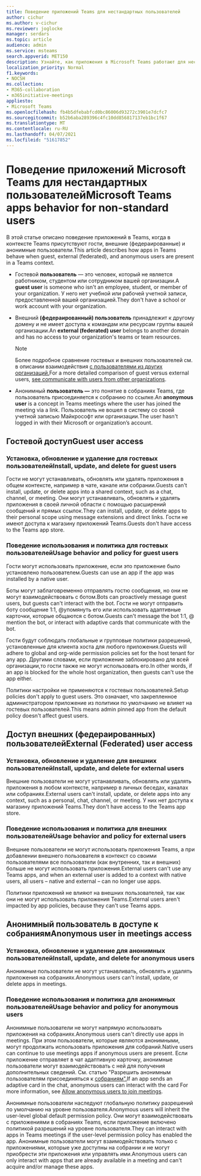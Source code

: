 ```yaml
---
title: Поведение приложений Teams для нестандартных пользователей
author: cichur
ms.author: v-cichur
ms.reviewer: joglocke
manager: serdars
ms.topic: article
audience: admin
ms.service: msteams
search.appverid: MET150
description: Узнайте, как приложения в Microsoft Teams работают для нестандартных пользователей.
localization_priority: Normal
f1.keywords:
- NOCSH
ms.collection:
- M365-collaboration
- m365initiative-meetings
appliesto:
- Microsoft Teams
ms.openlocfilehash: fb4b5dfebabfcd0bc86006d93272c3901e7dcfc7
ms.sourcegitcommit: b52b6aba289396c4fc10dd856817137eb1bc1f67
ms.translationtype: MT
ms.contentlocale: ru-RU
ms.lasthandoff: 04/07/2021
ms.locfileid: "51617852"
---
```

# <a name="microsoft-teams-apps-behavior-for-non-standard-users"></a><span data-ttu-id="53f50-103">Поведение приложений Microsoft Teams для нестандартных пользователей</span><span class="sxs-lookup"><span data-stu-id="53f50-103">Microsoft Teams apps behavior for non-standard users</span></span>

<span data-ttu-id="53f50-104">В этой статье описано поведение приложений в Teams, когда в контексте Teams присутствуют гости, внешние (федераированные) и анонимные пользователи.</span><span class="sxs-lookup"><span data-stu-id="53f50-104">This article describes how apps in Teams behave when guest, external (federated), and anonymous users are present in a Teams context.</span></span>

- <span data-ttu-id="53f50-105">Гостевой **пользователь** — это человек, который не является работником, студентом или сотрудником вашей организации.</span><span class="sxs-lookup"><span data-stu-id="53f50-105">A **guest user** is someone who isn't an employee, student, or member of your organization.</span></span> <span data-ttu-id="53f50-106">У него нет учебной или рабочей учетной записи, предоставленной вашей организацией.</span><span class="sxs-lookup"><span data-stu-id="53f50-106">They don't have a school or work account with your organization.</span></span>

- <span data-ttu-id="53f50-107">Внешний **(федераированный) пользователь** принадлежит к другому домену и не имеет доступа к командам или ресурсам группы вашей организации.</span><span class="sxs-lookup"><span data-stu-id="53f50-107">An **external (federated) user** belongs to another domain and has no access to your organization's teams or team resources.</span></span>

  > [!Note]
  > <span data-ttu-id="53f50-108">Более подробное сравнение гостевых и внешних пользователей см. в описании взаимодействия [с пользователями из других организаций.](./communicate-with-users-from-other-organizations.md)</span><span class="sxs-lookup"><span data-stu-id="53f50-108">For a more detailed comparison of guest versus external users, [see communicate with users from other organizations](./communicate-with-users-from-other-organizations.md).</span></span>

- <span data-ttu-id="53f50-109">Анонимный **пользователь —** это понятие в собраниях Teams, где пользователь присоединяется к собранию по ссылке.</span><span class="sxs-lookup"><span data-stu-id="53f50-109">An **anonymous user** is a concept in Teams meetings where the user has joined the meeting via a link.</span></span> <span data-ttu-id="53f50-110">Пользователь не вошел в систему со своей учетной записью Майкрософт или организации.</span><span class="sxs-lookup"><span data-stu-id="53f50-110">The user hasn't logged in with their Microsoft or organization’s account.</span></span>

## <a name="guest-user-access"></a><span data-ttu-id="53f50-111">Гостевой доступ</span><span class="sxs-lookup"><span data-stu-id="53f50-111">Guest user access</span></span>

### <a name="install-update-and-delete-for-guest-users"></a><span data-ttu-id="53f50-112">Установка, обновление и удаление для гостевых пользователей</span><span class="sxs-lookup"><span data-stu-id="53f50-112">Install, update, and delete for guest users</span></span>

<span data-ttu-id="53f50-113">Гости не могут устанавливать, обновлять или удалять приложения в общем контексте, например в чате, канале или собрании.</span><span class="sxs-lookup"><span data-stu-id="53f50-113">Guests can't install, update, or delete apps into a shared context, such as a chat, channel, or meeting.</span></span> <span data-ttu-id="53f50-114">Они могут устанавливать, обновлять и удалять приложения в своей личной области с помощью расширений сообщений и прямых ссылок.</span><span class="sxs-lookup"><span data-stu-id="53f50-114">They can install, update, or delete apps to their personal scope using message extensions and direct links.</span></span> <span data-ttu-id="53f50-115">Гости не имеют доступа к магазину приложений Teams.</span><span class="sxs-lookup"><span data-stu-id="53f50-115">Guests don't have access to the Teams app store.</span></span>

### <a name="usage-behavior-and-policy-for-guest-users"></a><span data-ttu-id="53f50-116">Поведение использования и политика для гостевых пользователей</span><span class="sxs-lookup"><span data-stu-id="53f50-116">Usage behavior and policy for guest users</span></span>

<span data-ttu-id="53f50-117">Гости могут использовать приложение, если это приложение было установлено пользователем.</span><span class="sxs-lookup"><span data-stu-id="53f50-117">Guests can use an app if the app was installed by a native user.</span></span>

<span data-ttu-id="53f50-118">Боты могут заблаговременно отправлять гостю сообщения, но они не могут взаимодействовать с ботом.</span><span class="sxs-lookup"><span data-stu-id="53f50-118">Bots can proactively message guest users, but guests can't interact with the bot.</span></span> <span data-ttu-id="53f50-119">Гости не могут отправить боту сообщение 1:1, @упомянуть его или использовать адаптивные карточки, которые общаются с ботом.</span><span class="sxs-lookup"><span data-stu-id="53f50-119">Guests can't message the bot 1:1, @ mention the bot, or interact with adaptive cards that communicate with the bot.</span></span>

<span data-ttu-id="53f50-120">Гости будут соблюдать глобальные и групповые политики разрешений, установленные для клиента хоста для любого приложения.</span><span class="sxs-lookup"><span data-stu-id="53f50-120">Guests will adhere to global and org-wide permission policies set for the host tenant for any app.</span></span> <span data-ttu-id="53f50-121">Другими словами, если приложение заблокировано для всей организации,то гости также не могут использовать его.</span><span class="sxs-lookup"><span data-stu-id="53f50-121">In other words, if an app is blocked for the whole host organization, then guests can't use the app either.</span></span>

<span data-ttu-id="53f50-122">Политики настройки не применяются к гостевых пользователей.</span><span class="sxs-lookup"><span data-stu-id="53f50-122">Setup policies don't apply to guest users.</span></span> <span data-ttu-id="53f50-123">Это означает, что закрепленное администратором приложение из политики по умолчанию не влияет на гостевых пользователей.</span><span class="sxs-lookup"><span data-stu-id="53f50-123">This means admin pinned app from the default policy doesn't affect guest users.</span></span>

## <a name="external-federated-user-access"></a><span data-ttu-id="53f50-124">Доступ внешних (федераированных) пользователей</span><span class="sxs-lookup"><span data-stu-id="53f50-124">External (Federated) user access</span></span>

### <a name="install-update-and-delete-for-external-users"></a><span data-ttu-id="53f50-125">Установка, обновление и удаление для внешних пользователей</span><span class="sxs-lookup"><span data-stu-id="53f50-125">Install, update, and delete for external users</span></span>

<span data-ttu-id="53f50-126">Внешние пользователи не могут устанавливать, обновлять или удалять приложения в любом контексте, например в личных беседах, каналах или собраниях.</span><span class="sxs-lookup"><span data-stu-id="53f50-126">External users can't install, update, or delete apps into any context, such as a personal, chat, channel, or meeting.</span></span> <span data-ttu-id="53f50-127">У них нет доступа к магазину приложений Teams.</span><span class="sxs-lookup"><span data-stu-id="53f50-127">They don't have access to the Teams app store.</span></span>

### <a name="usage-behavior-and-policy-for-external-users"></a><span data-ttu-id="53f50-128">Поведение использования и политика для внешних пользователей</span><span class="sxs-lookup"><span data-stu-id="53f50-128">Usage behavior and policy for external users</span></span>

<span data-ttu-id="53f50-129">Внешние пользователи не могут использовать приложения Teams, а при добавлении внешнего пользователя в контекст со своими пользователями все пользователи (как внутренних, так и внешних) больше не могут использовать приложения.</span><span class="sxs-lookup"><span data-stu-id="53f50-129">External users can't use any Teams apps, and when an external user is added to a context with native users, all users – native and external – can no longer use apps.</span></span>

<span data-ttu-id="53f50-130">Политики приложений не влияют на внешних пользователей, так как они не могут использовать приложения Teams.</span><span class="sxs-lookup"><span data-stu-id="53f50-130">External users aren't impacted by app policies, because they can't use Teams apps.</span></span>

## <a name="anonymous-user-in-meetings-access"></a><span data-ttu-id="53f50-131">Анонимный пользователь в доступе к собраниям</span><span class="sxs-lookup"><span data-stu-id="53f50-131">Anonymous user in meetings access</span></span>

### <a name="install-update-and-delete-for-anonymous-users"></a><span data-ttu-id="53f50-132">Установка, обновление и удаление для анонимных пользователей</span><span class="sxs-lookup"><span data-stu-id="53f50-132">Install, update, and delete for anonymous users</span></span>

<span data-ttu-id="53f50-133">Анонимные пользователи не могут устанавливать, обновлять и удалять приложения на собраниях.</span><span class="sxs-lookup"><span data-stu-id="53f50-133">Anonymous users can't install, update, or delete apps in meetings.</span></span>

### <a name="usage-behavior-and-policy-for-anonymous-users"></a><span data-ttu-id="53f50-134">Поведение использования и политика для анонимных пользователей</span><span class="sxs-lookup"><span data-stu-id="53f50-134">Usage behavior and policy for anonymous users</span></span>

<span data-ttu-id="53f50-135">Анонимные пользователи не могут напрямую использовать приложения на собраниях.</span><span class="sxs-lookup"><span data-stu-id="53f50-135">Anonymous users can't directly use apps in meetings.</span></span> <span data-ttu-id="53f50-136">При этом пользователи, которые являются анонимными, могут продолжать использовать приложения для собраний.</span><span class="sxs-lookup"><span data-stu-id="53f50-136">Native users can continue to use meetings apps if anonymous users are present.</span></span> <span data-ttu-id="53f50-137">Если приложение отправляет в чат адаптивную карточку, анонимные пользователи могут взаимодействовать с ней для получения дополнительных сведений. См. статью "Разрешить анонимным пользователям присоединяться к [собраниям".](https://docs.microsoft.com/microsoftteams/meeting-settings-in-teams#allow-anonymous-users-to-join-meetings)</span><span class="sxs-lookup"><span data-stu-id="53f50-137">If an app sends an adaptive card in the chat, anonymous users can interact with the card For more information, see [Allow anonymous users to join meetings](https://docs.microsoft.com/microsoftteams/meeting-settings-in-teams#allow-anonymous-users-to-join-meetings).</span></span>

<span data-ttu-id="53f50-138">Анонимные пользователи наследуют глобальную политику разрешений по умолчанию на уровне пользователя.</span><span class="sxs-lookup"><span data-stu-id="53f50-138">Anonymous users will inherit the user-level global default permission policy.</span></span> <span data-ttu-id="53f50-139">Они могут взаимодействовать с приложениями в собраниях Teams, если приложение включено политикой разрешений на уровне пользователя.</span><span class="sxs-lookup"><span data-stu-id="53f50-139">They can interact with apps in Teams meetings if the user-level permission policy has enabled the app.</span></span> <span data-ttu-id="53f50-140">Анонимные пользователи могут взаимодействовать только с приложениями, которые уже доступны на собрании и не могут приобрести эти приложения или управлять ими.</span><span class="sxs-lookup"><span data-stu-id="53f50-140">Anonymous users can only interact with apps that are already available in a meeting and can't acquire and/or manage these apps.</span></span>
